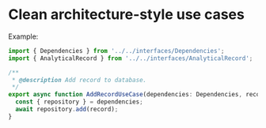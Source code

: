 # Clean architecture-style use cases

Example:

```typescript
import { Dependencies } from '../../interfaces/Dependencies';
import { AnalyticalRecord } from '../../interfaces/AnalyticalRecord';

/**
 * @description Add record to database.
 */
export async function AddRecordUseCase(dependencies: Dependencies, record: AnalyticalRecord) {
  const { repository } = dependencies;
  await repository.add(record);
}
```

